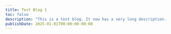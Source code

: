 ```yaml
---
title: Test Blog 1
toc: false
description: "This is a test blog. It now has a very long description. It now has a very long description. It now has a very long description. It now has a very long description. It now has a very long description. It now has a very long description. It now has a very long description. It now has a very long description."
publishDate: 2025-01-01T00:00:00-00:00
---
```

